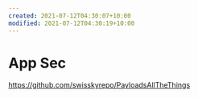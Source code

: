 ```yaml
---
created: 2021-07-12T04:30:07+10:00
modified: 2021-07-12T04:30:19+10:00
---
```


# App Sec

https://github.com/swisskyrepo/PayloadsAllTheThings
